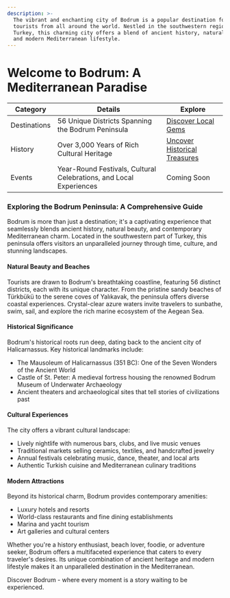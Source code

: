 ```yaml
---
description: >-
  The vibrant and enchanting city of Bodrum is a popular destination for
  tourists from all around the world. Nestled in the southwestern region of
  Turkey, this charming city offers a blend of ancient history, natural beauty, 
  and modern Mediterranean lifestyle.
---
```


# Welcome to Bodrum: A Mediterranean Paradise

<table data-view="cards">
<thead><tr><th>Category</th><th>Details</th><th>Explore</th></tr></thead>
<tbody>
<tr>
    <td>Destinations</td>
    <td>56 Unique Districts Spanning the Bodrum Peninsula</td>
    <td><a href="destination.md">Discover Local Gems</a></td>
</tr>
<tr>
    <td>History</td>
    <td>Over 3,000 Years of Rich Cultural Heritage</td>
    <td><a href="history.md">Uncover Historical Treasures</a></td>
</tr>
<tr>
    <td>Events</td>
    <td>Year-Round Festivals, Cultural Celebrations, and Local Experiences</td>
    <td>Coming Soon</td>
</tr>
</tbody>
</table>

### Exploring the Bodrum Peninsula: A Comprehensive Guide

Bodrum is more than just a destination; it's a captivating experience that seamlessly blends ancient history, natural beauty, and contemporary Mediterranean charm. Located in the southwestern part of Turkey, this peninsula offers visitors an unparalleled journey through time, culture, and stunning landscapes.

#### Natural Beauty and Beaches
Tourists are drawn to Bodrum's breathtaking coastline, featuring 56 distinct districts, each with its unique character. From the pristine sandy beaches of Türkbükü to the serene coves of Yalıkavak, the peninsula offers diverse coastal experiences. Crystal-clear azure waters invite travelers to sunbathe, swim, sail, and explore the rich marine ecosystem of the Aegean Sea.

#### Historical Significance
Bodrum's historical roots run deep, dating back to the ancient city of Halicarnassus. Key historical landmarks include:
- The Mausoleum of Halicarnassus (351 BC): One of the Seven Wonders of the Ancient World
- Castle of St. Peter: A medieval fortress housing the renowned Bodrum Museum of Underwater Archaeology
- Ancient theaters and archaeological sites that tell stories of civilizations past

#### Cultural Experiences
The city offers a vibrant cultural landscape:
- Lively nightlife with numerous bars, clubs, and live music venues
- Traditional markets selling ceramics, textiles, and handcrafted jewelry
- Annual festivals celebrating music, dance, theater, and local arts
- Authentic Turkish cuisine and Mediterranean culinary traditions

#### Modern Attractions
Beyond its historical charm, Bodrum provides contemporary amenities:
- Luxury hotels and resorts
- World-class restaurants and fine dining establishments
- Marina and yacht tourism
- Art galleries and cultural centers

Whether you're a history enthusiast, beach lover, foodie, or adventure seeker, Bodrum offers a multifaceted experience that caters to every traveler's desires. Its unique combination of ancient heritage and modern lifestyle makes it an unparalleled destination in the Mediterranean.

Discover Bodrum - where every moment is a story waiting to be experienced.
